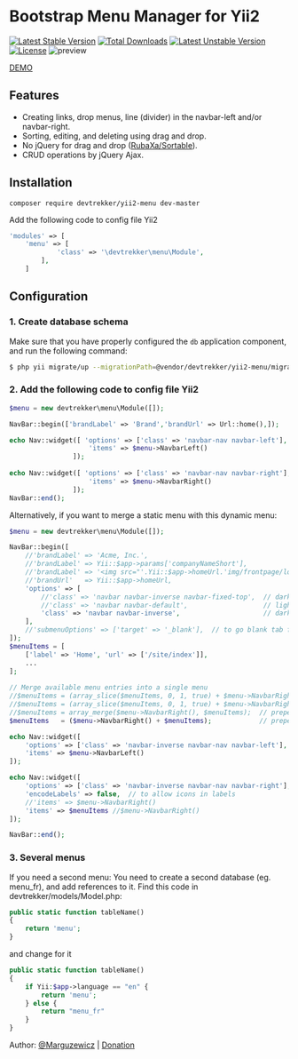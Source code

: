 Bootstrap Menu Manager for Yii2
================================

[![Latest Stable Version](https://poser.pugx.org/pceuropa/yii2-menu/v/stable)](https://packagist.org/packages/pceuropa/yii2-menu) [![Total Downloads](https://poser.pugx.org/devtrekker/yii2-menu/downloads)](https://packagist.org/packages/devtrekker/yii2-menu) [![Latest Unstable Version](https://poser.pugx.org/devtrekker/yii2-menu/v/unstable)](https://packagist.org/packages/devtrekker/yii2-menu) [![License](https://poser.pugx.org/pceuropa/yii2-menu/license)](https://packagist.org/packages/pceuropa/yii2-menu)
![preview](http://pceuropa.net/imgs/yii2-menu2.png)

[DEMO](http://yii2-menu.pceuropa.net/menu)

## Features

 * Creating links, drop menus, line (divider) in the navbar-left and/or navbar-right.
 * Sorting, editing, and deleting using drag and drop.
 * No jQuery for drag and drop ([RubaXa/Sortable](https://github.com/RubaXa/Sortable)).
 * CRUD operations by jQuery Ajax.
 
## Installation
```
composer require devtrekker/yii2-menu dev-master
```

Add the following code to config file Yii2
```php
'modules' => [
	'menu' => [
            'class' => '\devtrekker\menu\Module',
        ],
	]
```

## Configuration

### 1. Create database schema

Make sure that you have properly configured the `db` application component,
and run the following command:

```bash
$ php yii migrate/up --migrationPath=@vendor/devtrekker/yii2-menu/migrations

```


### 2. Add the following code to config file Yii2

```php
$menu = new devtrekker\menu\Module([]);

NavBar::begin(['brandLabel' => 'Brand','brandUrl' => Url::home(),]);

echo Nav::widget([ 'options' => ['class' => 'navbar-nav navbar-left'],
					'items' => $menu->NavbarLeft() 
				]);	
					
echo Nav::widget([ 'options' => ['class' => 'navbar-nav navbar-right'],
					'items' => $menu->NavbarRight()
				]);
NavBar::end();

```

Alternatively, if you want to merge a static menu with this dynamic menu:
```php
$menu = new devtrekker\menu\Module([]);

NavBar::begin([
    //'brandLabel' => 'Acme, Inc.',
    //'brandLabel' => Yii::$app->params['companyNameShort'],
    //'brandLabel' => '<img src="'.Yii::$app->homeUrl.'img/frontpage/logo.png" style="margin: -10px; height: 40px;" valign="left">',
    //'brandUrl'   => Yii::$app->homeUrl,
    'options' => [
        //'class' => 'navbar navbar-inverse navbar-fixed-top',  // dark theme
        //'class' => 'navbar navbar-default',                   // light theme
        'class' => 'navbar navbar-inverse',                     // dark theme
    ],
    //'submenuOptions' => ['target' => '_blank'],  // to go blank tab for each menu item
]);
$menuItems = [
    ['label' => 'Home', 'url' => ['/site/index']],
    ...
];    
                
// Merge available menu entries into a single menu
//$menuItems = (array_slice($menuItems, 0, 1, true) + $menu->NavbarRight() + array_slice($menuItems, 1, count($menuItems)-1, true));  // insert in a specific index, using array union (duplicate items with numeric keys in 2nd array are ignored)
//$menuItems = (array_slice($menuItems, 0, 1, true) + $menu->NavbarRight() + $menuItems);  // insert in a specific index, using array union (duplicate items with numeric keys in 2nd array are ignored)
//$menuItems = array_merge($menu->NavbarRight(), $menuItems);  // prepend, using array merge (duplicate items with numeric keys get appended)
$menuItems   = ($menu->NavbarRight() + $menuItems);            // prepend, using array union (duplicate items with numeric keys in 2nd array are ignored)

echo Nav::widget([ 
    'options' => ['class' => 'navbar-inverse navbar-nav navbar-left'],
    'items' => $menu->NavbarLeft() 
]);	

echo Nav::widget([ 
    'options' => ['class' => 'navbar-inverse navbar-nav navbar-right'],
    'encodeLabels' => false,  // to allow icons in labels
    //'items' => $menu->NavbarRight()
    'items' => $menuItems //$menu->NavbarRight()
]);

NavBar::end();
```

### 3. Several menus
If you need a second menu:
You need to create a second database (eg. menu_fr), and add references to it. Find this code in devtrekker/models/Model.php:
```php
public static function tableName() 
{ 
	return 'menu'; 
}
```
and change for it

```php
public static function tableName() 
{ 
	if Yii:$app->language == "en" {
		return 'menu'; 
	} else {
	 	return "menu_fr"
	}
}
```
Author: [@Marguzewicz](https://twitter.com/Marguzewicz) | [Donation](https://www.paypal.com/cgi-bin/webscr?cmd=_donations&business=patriota%40or7%2eeu&lc=PL&item_name=Rafal%20Marguzewicz&no_note=1&no_shipping=1&currency_code=EUR&bn=PP%2dDonationsBF%3abtn_donateCC_LG%2egif%3aNonHosted)
